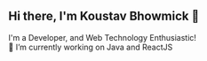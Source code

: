 ## Hi there, I'm Koustav Bhowmick 👋

I'm a Developer, and Web Technology Enthusiastic!  
🔭 I’m currently working on Java and ReactJS



<!---
k-bhowmick/k-bhowmick is a ✨ special ✨ repository because its `README.md` (this file) appears on your GitHub profile.
You can click the Preview link to take a look at your changes.
--->
